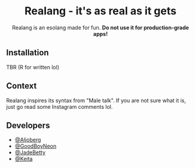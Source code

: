 <h1 align="center">Realang - it's as real as it gets</h1>

<p align="center">
  Realang is an esolang made for fun. <b>Do not use it for production-grade apps!</b>
</p>

## Installation
TBR (R for written lol)

## Context

Realang inspires its syntax from "Male talk". If you are not sure what it is, just go read some Instagram comments lol.

## Developers

- [@Aljoberg](https://github.com/aljoberg)
- [@GoodBoyNeon](https://github.com/goodboyneon)
- [@JadeBetty](https://github.com/jadebetty)
- [@Keita](https://github.com/keita-sama)
